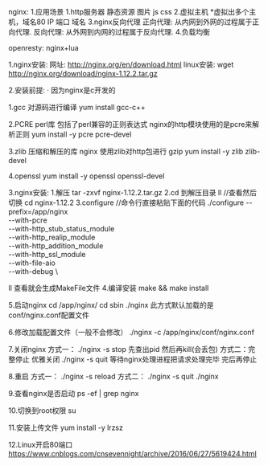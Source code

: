 nginx:
1.应用场景
1.http服务器
静态资源 图片 js css
2.虚拟主机
*虚拟出多个主机，域名80
IP
端口
域名
3.nginx反向代理
正向代理:
从内网到外网的过程属于正向代理.
反向代理:
从外网到内网的过程属于反向代理.
4.负载均衡

openresty:
nginx+lua


1.nginx安装:
网址:
http://nginx.org/en/download.html
linux安装:
wget http://nginx.org/download/nginx-1.12.2.tar.gz

2.安装前提:
·	因为nginx是c开发的

1.gcc
对源码进行编译
yum install gcc-c++

2.PCRE
perl库 包括了perl兼容的正则表达式 nginx的http模块使用的是pcre来解析正则
yum install -y pcre pcre-devel

3.zlib
压缩和解压的库 nginx 使用zlib对http包进行 gzip
yum install -y zlib zlib-devel

4.openssl
yum install -y openssl openssl-devel

3.nginx安装:
1.解压
tar -zxvf nginx-1.12.2.tar.gz
2.cd 到解压目录
ll     //查看然后切换
cd nginx-1.12.2
3.configure  //命令行直接粘贴下面的代码
./configure --prefix=/app/nginx \
--with-pcre \
--with-http_stub_status_module \
--with-http_realip_module \
--with-http_addition_module \
--with-http_ssl_module \
--with-file-aio \
--with-debug \

ll  查看就会生成MakeFile文件
4.编译安装
make && make install

5.启动nginx
cd /app/nginx/
cd sbin
./nginx
此方式默认加载的是conf/nginx.conf配置文件

6.修改加载配置文件（一般不会修改）
./nginx -c /app/nginx/conf/nginx.conf

7.关闭nginx
方式一：
./nginx -s stop
先查出pid 然后再kill(会丢包)
方式二：完整停止 优雅关闭
./nginx -s quit
等待nginx处理进程把请求处理完毕 完后再停止

8.重启
方式一：
./nginx -s reload
方式二：
./nginx -s quit
./nginx

9.查看nginx是否启动
ps -ef | grep nginx 

10.切换到root权限
su

11.安装上传文件
yum install -y lrzsz

12.Linux开启80端口
https://www.cnblogs.com/cnsevennight/archive/2016/06/27/5619424.html
